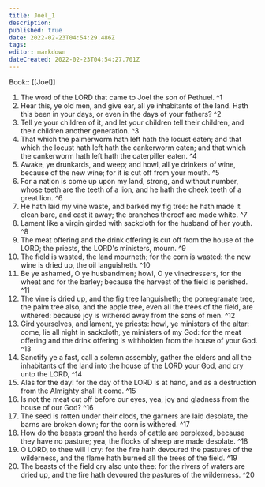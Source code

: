 ```yaml
---
title: Joel_1
description: 
published: true
date: 2022-02-23T04:54:29.486Z
tags: 
editor: markdown
dateCreated: 2022-02-23T04:54:27.701Z
---
```


 Book:: [[Joel]]
 1. The word of the LORD that came to Joel the son of Pethuel. ^1
 2. Hear this, ye old men, and give ear, all ye inhabitants of the land. Hath this been in your days, or even in the days of your fathers? ^2
 3. Tell ye your children of it, and let your children tell their children, and their children another generation. ^3
 4. That which the palmerworm hath left hath the locust eaten; and that which the locust hath left hath the cankerworm eaten; and that which the cankerworm hath left hath the caterpiller eaten. ^4
 5. Awake, ye drunkards, and weep; and howl, all ye drinkers of wine, because of the new wine; for it is cut off from your mouth. ^5
 6. For a nation is come up upon my land, strong, and without number, whose teeth are the teeth of a lion, and he hath the cheek teeth of a great lion. ^6
 7. He hath laid my vine waste, and barked my fig tree: he hath made it clean bare, and cast it away; the branches thereof are made white. ^7
 8. Lament like a virgin girded with sackcloth for the husband of her youth. ^8
 9. The meat offering and the drink offering is cut off from the house of the LORD; the priests, the LORD's ministers, mourn. ^9
 10. The field is wasted, the land mourneth; for the corn is wasted: the new wine is dried up, the oil languisheth. ^10
 11. Be ye ashamed, O ye husbandmen; howl, O ye vinedressers, for the wheat and for the barley; because the harvest of the field is perished. ^11
 12. The vine is dried up, and the fig tree languisheth; the pomegranate tree, the palm tree also, and the apple tree, even all the trees of the field, are withered: because joy is withered away from the sons of men. ^12
 13. Gird yourselves, and lament, ye priests: howl, ye ministers of the altar: come, lie all night in sackcloth, ye ministers of my God: for the meat offering and the drink offering is withholden from the house of your God. ^13
 14. Sanctify ye a fast, call a solemn assembly, gather the elders and all the inhabitants of the land into the house of the LORD your God, and cry unto the LORD, ^14
 15. Alas for the day! for the day of the LORD is at hand, and as a destruction from the Almighty shall it come. ^15
 16. Is not the meat cut off before our eyes, yea, joy and gladness from the house of our God? ^16
 17. The seed is rotten under their clods, the garners are laid desolate, the barns are broken down; for the corn is withered. ^17
 18. How do the beasts groan! the herds of cattle are perplexed, because they have no pasture; yea, the flocks of sheep are made desolate. ^18
 19. O LORD, to thee will I cry: for the fire hath devoured the pastures of the wilderness, and the flame hath burned all the trees of the field. ^19
 20. The beasts of the field cry also unto thee: for the rivers of waters are dried up, and the fire hath devoured the pastures of the wilderness. ^20
